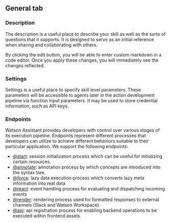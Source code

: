 ## General tab

### Description

The description is a useful place to describe your skill as well as the sorts of questions that it supports. It is designed to serve as an initial reference when sharing and collaborating with others.

By clicking the edit button, you will be able to enter custom markdown in a code editor. Once you apply these changes, you will immediately see the changes reflected.

### Settings

Settings is a useful place to specify skill level parameters. These parameters will be accessible to agents later in the action development pipeline via function input parameters. It may be used to store credential information, such as API keys. 

### Endpoints

Watson Assistant provides developers with control over various stages of its execution pipeline. Endpoints represent different processes that developers can utilize to achieve different behaviors suitable to their particular application. We support the following endpoints:

- [@start](./endpoints/Start.md): session initialization process which can be useful for initializing certain resources.
- [@annotate](./endpoints/Annotate.md): annotation process by which concepts are introduced into the syntax tree.
- [@force](./endpoints/Force.md): lazy data execution process which converts lazy meta information into real data
- [@react](./endpoints/React.md): event handling process for evaluating and dispatching incoming events
- [@render](./endpoints/Render.md): rendering process used for formatted responses to external channels (Slack and Watson Workspace)
- [@api](./endpoints/API.md): api registration process for enabling backend operations to be executed within frontend assets
